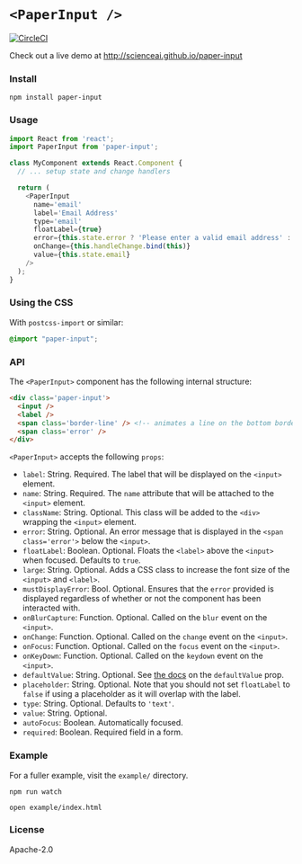 
# `<PaperInput />`

[![CircleCI](https://circleci.com/gh/scienceai/paper-input.svg?style=svg)](https://circleci.com/gh/scienceai/paper-input)

Check out a live demo at http://scienceai.github.io/paper-input

### Install

```
npm install paper-input
```

### Usage

```js
import React from 'react';
import PaperInput from 'paper-input';

class MyComponent extends React.Component {
  // ... setup state and change handlers

  return (
    <PaperInput
      name='email'
      label='Email Address'
      type='email'
      floatLabel={true}
      error={this.state.error ? 'Please enter a valid email address' : ''}
      onChange={this.handleChange.bind(this)}
      value={this.state.email}
    />
  );
}
```

### Using the CSS

With `postcss-import` or similar:

```css
@import "paper-input";
```

### API

The `<PaperInput>` component has the following internal structure:
```html
<div class='paper-input'>
  <input />
  <label />
  <span class='border-line' /> <!-- animates a line on the bottom border of the input -->
  <span class='error' />
</div>
```

`<PaperInput>` accepts the following `props`:
* `label`: String. Required. The label that will be displayed on the `<input>` element.
* `name`: String. Required. The `name` attribute that will be attached to the `<input>` element.
* `className`: String. Optional. This class will be added to the `<div>` wrapping the `<input>`
  element.
* `error`: String. Optional. An error message that is displayed in the `<span class='error'>` below
  the `<input>`.
* `floatLabel`: Boolean. Optional. Floats the `<label>` above the `<input>` when focused. Defaults
  to `true`.
* `large`: String. Optional. Adds a CSS class to increase the font size of the `<input>` and
  `<label>`.
* `mustDisplayError`: Bool. Optional. Ensures that the `error` provided is displayed regardless of
  whether or not the component has been interacted with.
* `onBlurCapture`: Function. Optional. Called on the `blur` event on the `<input>`.
* `onChange`: Function. Optional. Called on the `change` event on the `<input>`.
* `onFocus`: Function. Optional. Called on the `focus` event on the `<input>`.
* `onKeyDown`: Function. Optional. Called on the `keydown` event on the `<input>`.
* `defaultValue`: String. Optional. See
  [the docs](https://facebook.github.io/react/docs/forms.html#default-value) on the `defaultValue`
  prop.
* `placeholder`: String. Optional. Note that you should not set `floatLabel` to `false` if using a
  placeholder as it will overlap with the label.
* `type`: String. Optional. Defaults to `'text'`.
* `value`: String. Optional.
* `autoFocus`: Boolean. Automatically focused.
* `required`: Boolean. Required field in a form.

### Example

For a fuller example, visit the `example/` directory.

```
npm run watch
```
```
open example/index.html
```

### License

Apache-2.0
